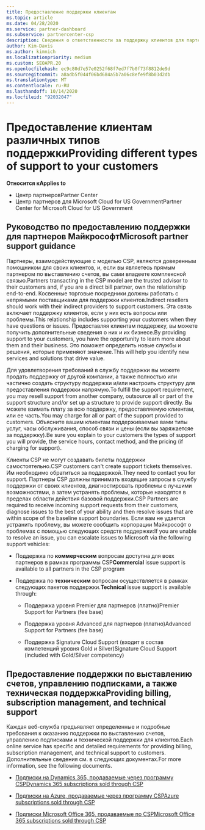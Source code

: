 ```yaml
---
title: Предоставление поддержки клиентам
ms.topic: article
ms.date: 04/28/2020
ms.service: partner-dashboard
ms.subservice: partnercenter-csp
description: Сведения о ответственности за поддержку клиентов для партнеров в программе CSP, включая сведения о выставлении счетов, управлении подписками и технических проблемах.
author: Kim-Davis
ms.author: kimnich
ms.localizationpriority: medium
ms.custom: SEOAPR.20
ms.openlocfilehash: ec9c80d7e57e0252f68f7ed7f7b0f73f8812de9d
ms.sourcegitcommit: a8adb5f044f06bd684a5b7a06c8efe9f8b03d2db
ms.translationtype: MT
ms.contentlocale: ru-RU
ms.lasthandoff: 10/14/2020
ms.locfileid: "92032047"
---
```

# <a name="providing-different-types-of-support-to-your-customers"></a><span data-ttu-id="a4491-103">Предоставление клиентам различных типов поддержки</span><span class="sxs-lookup"><span data-stu-id="a4491-103">Providing different types of support to your customers</span></span>

<span data-ttu-id="a4491-104">**Относится к**</span><span class="sxs-lookup"><span data-stu-id="a4491-104">**Applies to**</span></span>

-  <span data-ttu-id="a4491-105">Центр партнеров</span><span class="sxs-lookup"><span data-stu-id="a4491-105">Partner Center</span></span>
-  <span data-ttu-id="a4491-106">Центр партнеров для Microsoft Cloud for US Government</span><span class="sxs-lookup"><span data-stu-id="a4491-106">Partner Center for Microsoft Cloud for US Government</span></span>


## <a name="microsoft-partner-support-guidance"></a><span data-ttu-id="a4491-107">Руководство по предоставлению поддержки для партнеров Майкрософт</span><span class="sxs-lookup"><span data-stu-id="a4491-107">Microsoft partner support guidance</span></span>

<span data-ttu-id="a4491-108">Партнеры, взаимодействующие с моделью CSP, являются доверенным помощником для своих клиентов, и, если вы являетесь прямым партнером по выставлению счетов, вы сами владеете комплексной связью.</span><span class="sxs-lookup"><span data-stu-id="a4491-108">Partners transacting in the CSP model are the trusted advisor to their customers and, if you are a direct bill partner, own the relationship end-to-end.</span></span> <span data-ttu-id="a4491-109">Косвенные торговые посредники должны работать с непрямыми поставщиками для поддержки клиентов.</span><span class="sxs-lookup"><span data-stu-id="a4491-109">Indirect resellers should work with their indirect providers to support customers.</span></span> <span data-ttu-id="a4491-110">Эта связь включает поддержку клиентов, если у них есть вопросы или проблемы.</span><span class="sxs-lookup"><span data-stu-id="a4491-110">This relationship includes supporting your customers when they have questions or issues.</span></span> <span data-ttu-id="a4491-111">Предоставляя клиентам поддержку, вы можете получить дополнительные сведения о них и их бизнесе.</span><span class="sxs-lookup"><span data-stu-id="a4491-111">By providing support to your customers, you have the opportunity to learn more about them and their business.</span></span> <span data-ttu-id="a4491-112">Это поможет определить новые службы и решения, которые применяют значение.</span><span class="sxs-lookup"><span data-stu-id="a4491-112">This will help you identify new services and solutions that drive value.</span></span>

<span data-ttu-id="a4491-113">Для удовлетворения требований в службу поддержки вы можете продать поддержку от другой компании, а также полностью или частично создать структуру поддержки и/или настроить структуру для предоставления поддержки напрямую.</span><span class="sxs-lookup"><span data-stu-id="a4491-113">To fulfill the support requirement,  you may resell support from another company, outsource all or part of the support structure and/or set up a structure to provide support directly.</span></span> <span data-ttu-id="a4491-114">Вы можете взимать плату за всю поддержку, предоставляемую клиентам, или ее часть.</span><span class="sxs-lookup"><span data-stu-id="a4491-114">You may charge for all or part of the support provided to customers.</span></span> <span data-ttu-id="a4491-115">Объясните вашим клиентам поддерживаемые вами типы услуг, часы обслуживания, способ связи и цены (если вы заряжаетсяе за поддержку).</span><span class="sxs-lookup"><span data-stu-id="a4491-115">Be sure you explain to your customers the types of support you will provide, the service hours, contact method, and the pricing (if charging for support).</span></span>

<span data-ttu-id="a4491-116">Клиенты CSP не могут создавать билеты поддержки самостоятельно.</span><span class="sxs-lookup"><span data-stu-id="a4491-116">CSP customers can't create support tickets themselves.</span></span> <span data-ttu-id="a4491-117">Им необходимо обратиться за поддержкой.</span><span class="sxs-lookup"><span data-stu-id="a4491-117">They need to contact you for support.</span></span> <span data-ttu-id="a4491-118">Партнеры CSP должны принимать входящие запросы в службу поддержки от своих клиентов, диагностировать проблемы с лучшими возможностями, а затем устранять проблемы, которые находятся в пределах области действия базовой поддержки.</span><span class="sxs-lookup"><span data-stu-id="a4491-118">CSP Partners are required to receive incoming support requests from their customers, diagnose issues to the best of your ability and then resolve issues that are within scope of the baseline support boundaries.</span></span> <span data-ttu-id="a4491-119">Если вам не удается устранить проблему, вы можете сообщить корпорации Майкрософт о проблемах с помощью следующих средств поддержки:</span><span class="sxs-lookup"><span data-stu-id="a4491-119">If you are unable to resolve an issue, you can escalate issues to Microsoft via the following support vehicles:</span></span>

- <span data-ttu-id="a4491-120">Поддержка по **коммерческим** вопросам доступна для всех партнеров в рамках программы CSP</span><span class="sxs-lookup"><span data-stu-id="a4491-120">**Commercial** issue support is available to all partners in the CSP program</span></span>

- <span data-ttu-id="a4491-121">Поддержка по **техническим** вопросам осуществляется в рамках следующих пакетов поддержки.</span><span class="sxs-lookup"><span data-stu-id="a4491-121">**Technical** issue support is available through:</span></span>

    - <span data-ttu-id="a4491-122">Поддержка уровня Premier для партнеров (платно)</span><span class="sxs-lookup"><span data-stu-id="a4491-122">Premier Support for Partners (fee base)</span></span>

    - <span data-ttu-id="a4491-123">Поддержка уровня Advanced для партнеров (платно)</span><span class="sxs-lookup"><span data-stu-id="a4491-123">Advanced Support for Partners (fee base)</span></span>

    - <span data-ttu-id="a4491-124">Поддержка Signature Cloud Support (входит в состав компетенций уровня Gold и Silver)</span><span class="sxs-lookup"><span data-stu-id="a4491-124">Signature Cloud Support (included with Gold/Silver competency)</span></span>

## <a name="providing-billing-subscription-management-and-technical-support"></a><span data-ttu-id="a4491-125">Предоставление поддержки по выставлению счетов, управлению подписками, а также техническая поддержка</span><span class="sxs-lookup"><span data-stu-id="a4491-125">Providing billing, subscription management, and technical support</span></span> 

<span data-ttu-id="a4491-126">Каждая веб-служба предъявляет определенные и подробные требования к оказанию поддержки по выставлению счетов, управлению подписками и технической поддержки для клиентов.</span><span class="sxs-lookup"><span data-stu-id="a4491-126">Each online service has specific and detailed requirements for providing billing, subscription management, and technical support to customers.</span></span> <span data-ttu-id="a4491-127">Дополнительные сведения см. в следующих документах.</span><span class="sxs-lookup"><span data-stu-id="a4491-127">For more information, see the following documents.</span></span>

- [<span data-ttu-id="a4491-128">Подписки на Dynamics 365, продаваемые через программу CSP</span><span class="sxs-lookup"><span data-stu-id="a4491-128">Dynamics 365 subscriptions sold through CSP</span></span>](https://www.microsoftpartnercommunity.com/t5/CSP/Microsoft-Partner-Support-Guidance/m-p/5262#M30)

- [<span data-ttu-id="a4491-129">Подписки на Azure, продаваемые через программу CSP</span><span class="sxs-lookup"><span data-stu-id="a4491-129">Azure subscriptions sold through CSP</span></span>](https://www.microsoftpartnercommunity.com/t5/CSP/Microsoft-Partner-Support-Guidance/m-p/5263#M31)

- [<span data-ttu-id="a4491-130">Подписки Microsoft Office 365, продаваемые по CSP</span><span class="sxs-lookup"><span data-stu-id="a4491-130">Microsoft Office 365 subscriptions sold through CSP</span></span>](https://www.microsoftpartnercommunity.com/t5/CSP/Microsoft-Partner-Support-Guidance/m-p/5264#M32)



 

 



